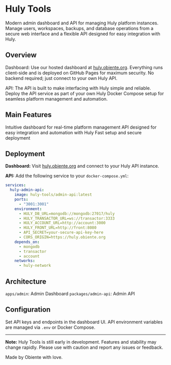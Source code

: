 # Huly Tools

Modern admin dashboard and API for managing Huly platform instances. Manage users, workspaces, backups, and database operations from a secure web interface and a flexible API designed for easy integration with Huly.

## Overview

Dashboard: Use our hosted dashboard at [huly.obiente.org](https://huly.obiente.org). Everything runs client-side and is deployed on GitHub Pages for maximum security. No backend required; just connect to your own Huly API.

API: The API is built to make interfacing with Huly simple and reliable. Deploy the API service as part of your own Huly Docker Compose setup for seamless platform management and automation.

## Main Features

Intuitive dashboard for real-time platform management
API designed for easy integration and automation with Huly
Fast setup and secure deployment

## Deployment

**Dashboard:**
Visit [huly.obiente.org](https://huly.obiente.org) and connect to your Huly API instance.

**API:**
Add the following service to your `docker-compose.yml`:

```yaml
services:
  huly-admin-api:
    image: huly-tools/admin-api:latest
    ports:
      - "3001:3001"
    environment:
      - HULY_DB_URL=mongodb://mongodb:27017/huly
      - HULY_TRANSACTOR_URL=ws://transactor:3333
      - HULY_ACCOUNT_URL=http://account:3000
      - HULY_FRONT_URL=http://front:8080
      - API_SECRET=your-secure-api-key-here
      - CORS_ORIGIN=https://huly.obiente.org
    depends_on:
      - mongodb
      - transactor
      - account
    networks:
      - huly-network
```

## Architecture

`apps/admin`: Admin Dashboard
`packages/admin-api`: Admin API

## Configuration

Set API keys and endpoints in the dashboard UI. API environment variables are managed via `.env` or Docker Compose.

---

**Note:** Huly Tools is still early in development. Features and stability may change rapidly. Please use with caution and report any issues or feedback.

Made by Obiente with love.
